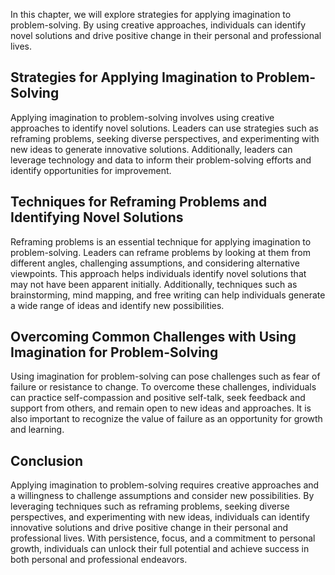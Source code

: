 
In this chapter, we will explore strategies for applying imagination to problem-solving. By using creative approaches, individuals can identify novel solutions and drive positive change in their personal and professional lives.

Strategies for Applying Imagination to Problem-Solving
------------------------------------------------------

Applying imagination to problem-solving involves using creative approaches to identify novel solutions. Leaders can use strategies such as reframing problems, seeking diverse perspectives, and experimenting with new ideas to generate innovative solutions. Additionally, leaders can leverage technology and data to inform their problem-solving efforts and identify opportunities for improvement.

Techniques for Reframing Problems and Identifying Novel Solutions
-----------------------------------------------------------------

Reframing problems is an essential technique for applying imagination to problem-solving. Leaders can reframe problems by looking at them from different angles, challenging assumptions, and considering alternative viewpoints. This approach helps individuals identify novel solutions that may not have been apparent initially. Additionally, techniques such as brainstorming, mind mapping, and free writing can help individuals generate a wide range of ideas and identify new possibilities.

Overcoming Common Challenges with Using Imagination for Problem-Solving
-----------------------------------------------------------------------

Using imagination for problem-solving can pose challenges such as fear of failure or resistance to change. To overcome these challenges, individuals can practice self-compassion and positive self-talk, seek feedback and support from others, and remain open to new ideas and approaches. It is also important to recognize the value of failure as an opportunity for growth and learning.

Conclusion
----------

Applying imagination to problem-solving requires creative approaches and a willingness to challenge assumptions and consider new possibilities. By leveraging techniques such as reframing problems, seeking diverse perspectives, and experimenting with new ideas, individuals can identify innovative solutions and drive positive change in their personal and professional lives. With persistence, focus, and a commitment to personal growth, individuals can unlock their full potential and achieve success in both personal and professional endeavors.

